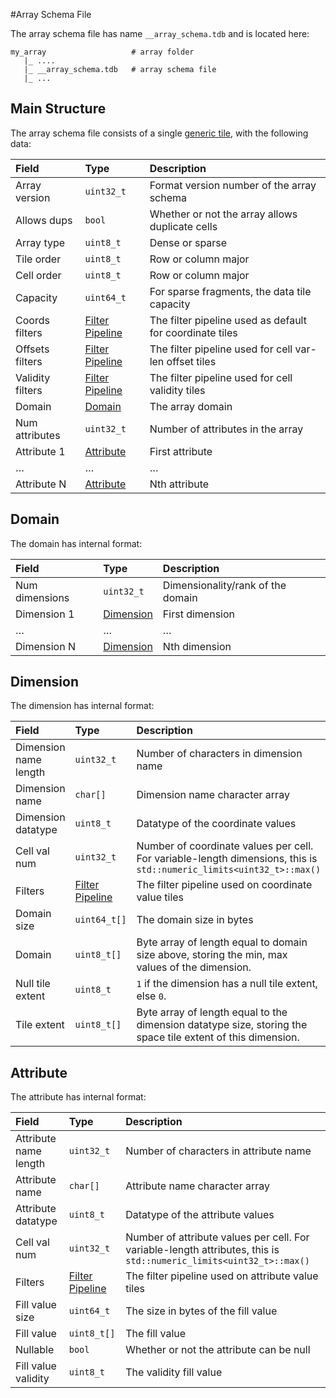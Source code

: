 #Array Schema File

The array schema file has name `__array_schema.tdb` and is located here:

```
my_array                   # array folder
   |_ ....
   |_ __array_schema.tdb   # array schema file
   |_ ...
```

## Main Structure

The array schema file consists of a single [generic tile](./generic_tile.md), with the following data:

| **Field** | **Type** | **Description** |
| :--- | :--- | :--- |
| Array version | `uint32_t` | Format version number of the array schema |
| Allows dups | `bool` | Whether or not the array allows duplicate cells |
| Array type | `uint8_t` | Dense or sparse |
| Tile order | `uint8_t` | Row or column major |
| Cell order | `uint8_t` | Row or column major |
| Capacity | `uint64_t` | For sparse fragments, the data tile capacity |
| Coords filters | [Filter Pipeline](./filter_pipeline.md) | The filter pipeline used as default for coordinate tiles |
| Offsets filters | [Filter Pipeline](./filter_pipeline.md) | The filter pipeline used for cell var-len offset tiles |
| Validity filters | [Filter Pipeline](./filter_pipeline.md) | The filter pipeline used for cell validity tiles |
| Domain | [Domain](#domain) | The array domain |
| Num attributes | `uint32_t` | Number of attributes in the array |
| Attribute 1 | [Attribute](#attribute) | First attribute |
| … | … | … |
| Attribute N | [Attribute](#attribute) | Nth attribute |

## Domain

The domain has internal format:

| **Field** | **Type** | **Description** |
| :--- | :--- | :--- |
| Num dimensions | `uint32_t` | Dimensionality/rank of the domain |
| Dimension 1 | [Dimension](#dimension) | First dimension |
| … | … | … |
| Dimension N | [Dimension](#dimension) | Nth dimension |

## Dimension

The dimension has internal format:

| **Field** | **Type** | **Description** |
| :--- | :--- | :--- |
| Dimension name length | `uint32_t` | Number of characters in dimension name |
| Dimension name | `char[]` | Dimension name character array |
| Dimension datatype | `uint8_t` | Datatype of the coordinate values |
| Cell val num | `uint32_t` | Number of coordinate values per cell. For variable-length dimensions, this is `std::numeric_limits<uint32_t>::max()` |
| Filters | [Filter Pipeline](./filter_pipeline.md) | The filter pipeline used on coordinate value tiles |
| Domain size | `uint64_t[]` | The domain size in bytes |
| Domain | `uint8_t[]` | Byte array of length equal to domain size above, storing the min, max values of the dimension. |
| Null tile extent | `uint8_t` | `1` if the dimension has a null tile extent, else `0`. |
| Tile extent | `uint8_t[]` | Byte array of length equal to the dimension datatype size, storing the space tile extent of this dimension. |

## Attribute

The attribute has internal format:

| **Field** | **Type** | **Description** |
| :--- | :--- | :--- |
| Attribute name length | `uint32_t` | Number of characters in attribute name |
| Attribute name | `char[]` | Attribute name character array |
| Attribute datatype | `uint8_t` | Datatype of the attribute values |
| Cell val num | `uint32_t` | Number of attribute values per cell. For variable-length attributes, this is `std::numeric_limits<uint32_t>::max()` |
| Filters | [Filter Pipeline](./filter_pipeline.md) | The filter pipeline used on attribute value tiles |
| Fill value size | `uint64_t` | The size in bytes of the fill value |
| Fill value | `uint8_t[]` | The fill value |
| Nullable | `bool` | Whether or not the attribute can be null |
| Fill value validity | `uint8_t` | The validity fill value |
